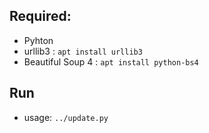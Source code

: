 ## Required:
* Pyhton
* urllib3 : `apt install urllib3`
* Beautiful Soup 4 : `apt install python-bs4`

## Run
* usage: `../update.py`
